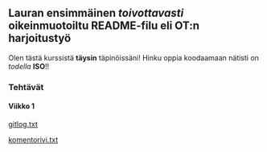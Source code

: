 ## Lauran ensimmäinen *toivottavasti* oikeinmuotoiltu README-filu eli OT:n harjoitustyö

Olen tästä kurssistä **täysin** täpinöissäni!
Hinku oppia koodaamaan nätisti on *todella* **ISO**!!

### Tehtävät

#### Viikko 1
[gitlog.txt](https://github.com/LauraACodes/ot-harjoitustyo/laskarit/viikko1/gitlog.txt)

[komentorivi.txt](https://github.com/LauraACodes/ot-harjoitustyo/laskarit/viikko1/komentorivi.txt)
